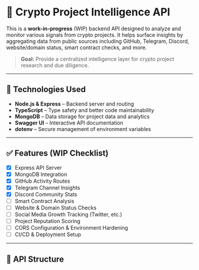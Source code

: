 # 🧠 Crypto Project Intelligence API

This is a **work-in-progress** (WIP) backend API designed to analyze and monitor various signals from crypto projects. It helps surface insights by aggregating data from public sources including GitHub, Telegram, Discord, website/domain status, smart contract checks, and more.

> **Goal:** Provide a centralized intelligence layer for crypto project research and due diligence.

---

## 🔧 Technologies Used

- **Node.js & Express** – Backend server and routing
- **TypeScript** – Type safety and better code maintainability
- **MongoDB** – Data storage for project data and analytics
- **Swagger UI** – Interactive API documentation
- **dotenv** – Secure management of environment variables

---

## ✅ Features (WIP Checklist)

- [x] Express API Server
- [x] MongoDB Integration
- [x] GitHub Activity Routes
- [x] Telegram Channel Insights
- [x] Discord Community Stats
- [ ] Smart Contract Analysis
- [ ] Website & Domain Status Checks
- [ ] Social Media Growth Tracking (Twitter, etc.)
- [ ] Project Reputation Scoring
- [ ] CORS Configuration & Environment Hardening
- [ ] CI/CD & Deployment Setup

---

## 📂 API Structure

